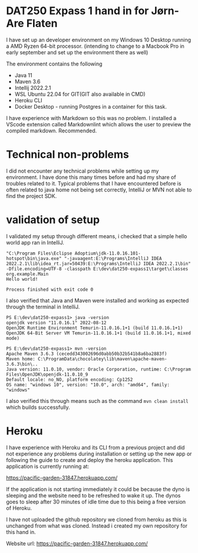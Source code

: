 # DAT250 Expass 1 hand in for Jørn-Are Flaten

I have set up an developer environment on my Windows 10 Desktop running a AMD Ryzen 64-bit processor. (intending to change to a Macbook Pro in early september and set up the environment there as well)

The environment contains the following

- Java 11
- Maven 3.6
- Intellij 2022.2.1
- WSL Ubuntu 22.04 for GIT(GIT also available in CMD)
- Heroku CLI 
- Docker Desktop - running Postgres in a container for this task. 

I have experience with Markdown so this was no problem. I installed a VScode extension called Markdownlint which allows the user to preview the compiled markdown. Recommended. 

# Technical non-problems
I did not encounter any technical problems while setting up my environment. I have done this many times before and had my share of troubles related to it. 
Typical problems that I have encountered before is often related to java home not being set correctly, IntelliJ or MVN not able to find the project SDK.


# validation of setup 

I validated my setup through different means, i checked that a simple hello world app ran in IntelliJ.

```
"C:\Program Files\Eclipse Adoptium\jdk-11.0.16.101-hotspot\bin\java.exe" "-javaagent:E:\Programs\IntelliJ IDEA 2022.2.1\lib\idea_rt.jar=50439:E:\Programs\IntelliJ IDEA 2022.2.1\bin" -Dfile.encoding=UTF-8 -classpath E:\dev\dat250-expass1\target\classes org.example.Main
Hello world!

Process finished with exit code 0
```

I also verified that Java and Maven were installed and working as expected through the terminal in IntelliJ.

```
PS E:\dev\dat250-expass1> java -version
openjdk version "11.0.16.1" 2022-08-12
OpenJDK Runtime Environment Temurin-11.0.16.1+1 (build 11.0.16.1+1)
OpenJDK 64-Bit Server VM Temurin-11.0.16.1+1 (build 11.0.16.1+1, mixed mode)

PS E:\dev\dat250-expass1> mvn -version
Apache Maven 3.6.3 (cecedd343002696d0abb50b32b541b8a6ba2883f)
Maven home: C:\ProgramData\chocolatey\lib\maven\apache-maven-3.6.3\bin\..
Java version: 11.0.10, vendor: Oracle Corporation, runtime: C:\Program Files\OpenJDK\openjdk-11.0.10_9
Default locale: no_NO, platform encoding: Cp1252
OS name: "windows 10", version: "10.0", arch: "amd64", family: "windows"
```

I also verified this through means such as the command ```mvn clean install``` which builds successfully. 

# Heroku 
I have experience with Heroku and its CLI from a previous project and did not experience any problems during installation or setting up the new app or following the guide to create and deploy the heroku application. This application is currently running at:

https://pacific-garden-31847.herokuapp.com/ 

If the application is not starting immediately it could be because the dyno is sleeping and the website need to be refreshed to wake it up. The dynos goes to sleep after 30 minutes of idle time due to this being a free version of Heroku. 

I have not uploaded the github repository we cloned from heroku as this is unchanged from what was cloned. Instead i created my own repository for this hand in. 

Website url: https://pacific-garden-31847.herokuapp.com/  
